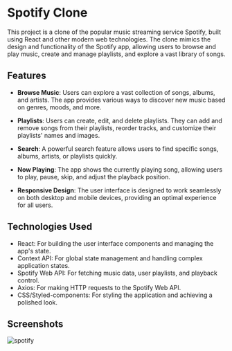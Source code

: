 # Spotify Clone

This project is a clone of the popular music streaming service Spotify, built using React and other modern web technologies. The clone mimics the design and functionality of the Spotify app, allowing users to browse and play music, create and manage playlists, and explore a vast library of songs.

## Features


- **Browse Music**: Users can explore a vast collection of songs, albums, and artists. The app provides various ways to discover new music based on genres, moods, and more.

- **Playlists**: Users can create, edit, and delete playlists. They can add and remove songs from their playlists, reorder tracks, and customize their playlists' names and images.

- **Search**: A powerful search feature allows users to find specific songs, albums, artists, or playlists quickly.

- **Now Playing**: The app shows the currently playing song, allowing users to play, pause, skip, and adjust the playback position.

- **Responsive Design**: The user interface is designed to work seamlessly on both desktop and mobile devices, providing an optimal experience for all users.

## Technologies Used

- React: For building the user interface components and managing the app's state.
- Context API: For global state management and handling complex application states.
- Spotify Web API: For fetching music data, user playlists, and playback control.
- Axios: For making HTTP requests to the Spotify Web API.
- CSS/Styled-components: For styling the application and achieving a polished look.


## Screenshots

![spotify](https://github.com/hars-shit/Spotify-clone/assets/78030776/cebf9836-11a2-4120-95da-9c8a79bc9606)



